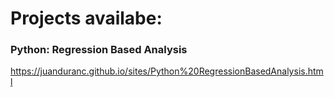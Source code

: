 # Projects availabe:

### Python: Regression Based Analysis
https://juanduranc.github.io/sites/Python%20RegressionBasedAnalysis.html
